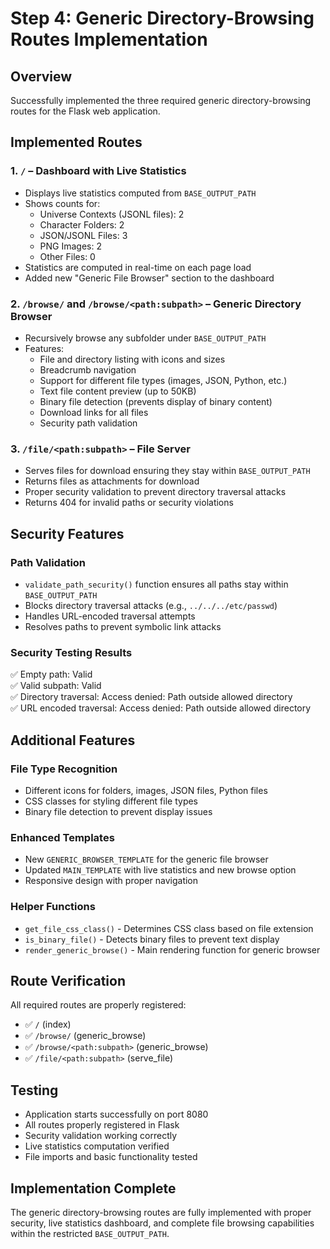 # Step 4: Generic Directory-Browsing Routes Implementation

## Overview
Successfully implemented the three required generic directory-browsing routes for the Flask web application.

## Implemented Routes

### 1. `/` – Dashboard with Live Statistics
- Displays live statistics computed from `BASE_OUTPUT_PATH`
- Shows counts for:
  - Universe Contexts (JSONL files): 2
  - Character Folders: 2 
  - JSON/JSONL Files: 3
  - PNG Images: 2
  - Other Files: 0
- Statistics are computed in real-time on each page load
- Added new "Generic File Browser" section to the dashboard

### 2. `/browse/` and `/browse/<path:subpath>` – Generic Directory Browser
- Recursively browse any subfolder under `BASE_OUTPUT_PATH`
- Features:
  - File and directory listing with icons and sizes
  - Breadcrumb navigation
  - Support for different file types (images, JSON, Python, etc.)
  - Text file content preview (up to 50KB)
  - Binary file detection (prevents display of binary content)
  - Download links for all files
  - Security path validation

### 3. `/file/<path:subpath>` – File Server
- Serves files for download ensuring they stay within `BASE_OUTPUT_PATH`
- Returns files as attachments for download
- Proper security validation to prevent directory traversal attacks
- Returns 404 for invalid paths or security violations

## Security Features

### Path Validation
- `validate_path_security()` function ensures all paths stay within `BASE_OUTPUT_PATH`
- Blocks directory traversal attacks (e.g., `../../../etc/passwd`)
- Handles URL-encoded traversal attempts
- Resolves paths to prevent symbolic link attacks

### Security Testing Results
✅ Empty path: Valid  
✅ Valid subpath: Valid  
✅ Directory traversal: Access denied: Path outside allowed directory  
✅ URL encoded traversal: Access denied: Path outside allowed directory  

## Additional Features

### File Type Recognition
- Different icons for folders, images, JSON files, Python files
- CSS classes for styling different file types
- Binary file detection to prevent display issues

### Enhanced Templates
- New `GENERIC_BROWSER_TEMPLATE` for the generic file browser
- Updated `MAIN_TEMPLATE` with live statistics and new browse option
- Responsive design with proper navigation

### Helper Functions
- `get_file_css_class()` - Determines CSS class based on file extension
- `is_binary_file()` - Detects binary files to prevent text display
- `render_generic_browse()` - Main rendering function for generic browser

## Route Verification
All required routes are properly registered:
- ✅ `/` (index)
- ✅ `/browse/` (generic_browse)  
- ✅ `/browse/<path:subpath>` (generic_browse)
- ✅ `/file/<path:subpath>` (serve_file)

## Testing
- Application starts successfully on port 8080
- All routes properly registered in Flask
- Security validation working correctly
- Live statistics computation verified
- File imports and basic functionality tested

## Implementation Complete
The generic directory-browsing routes are fully implemented with proper security, live statistics dashboard, and complete file browsing capabilities within the restricted `BASE_OUTPUT_PATH`.
